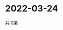 # 2022-03-24
  共 0条

  <!-- BEGIN -->
  <!-- 最后更新时间Thu Mar 24 2022 14:06:24 GMT+0000 (Coordinated Universal Time) -->
  
  <!-- END -->
  
  